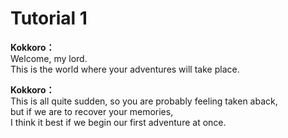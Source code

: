 # Tutorial 1

  
**Kokkoro：**  
Welcome, my lord.  
This is the world where your adventures will take place.  
  
**Kokkoro：**  
This is all quite sudden, so you are probably feeling taken aback,  
but if we are to recover your memories,  
I think it best if we begin our first adventure at once.  
